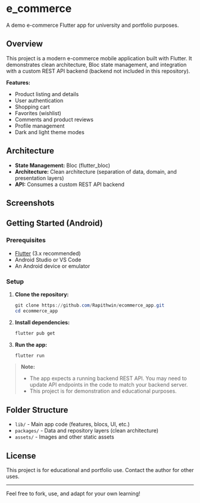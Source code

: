 # e_commerce

A demo e-commerce Flutter app for university and portfolio purposes.

## Overview

This project is a modern e-commerce mobile application built with Flutter. It demonstrates clean architecture, Bloc state management, and integration with a custom REST API backend (backend not included in this repository).

**Features:**

- Product listing and details
- User authentication
- Shopping cart
- Favorites (wishlist)
- Comments and product reviews
- Profile management
- Dark and light theme modes

## Architecture

- **State Management:** Bloc (flutter_bloc)
- **Architecture:** Clean architecture (separation of data, domain, and presentation layers)
- **API:** Consumes a custom REST API backend

## Screenshots

## Getting Started (Android)

### Prerequisites

- [Flutter](https://flutter.dev/docs/get-started/install) (3.x recommended)
- Android Studio or VS Code
- An Android device or emulator

### Setup

1. **Clone the repository:**
   ```powershell
   git clone https://github.com/Rapithwin/ecommerce_app.git
   cd ecommerce_app
   ```
2. **Install dependencies:**
   ```powershell
   flutter pub get
   ```
3. **Run the app:**
   ```powershell
   flutter run
   ```

> **Note:**
>
> - The app expects a running backend REST API. You may need to update API endpoints in the code to match your backend server.
> - This project is for demonstration and educational purposes.

## Folder Structure

- `lib/` - Main app code (features, blocs, UI, etc.)
- `packages/` - Data and repository layers (clean architecture)
- `assets/` - Images and other static assets

## License

This project is for educational and portfolio use. Contact the author for other uses.

---

Feel free to fork, use, and adapt for your own learning!
